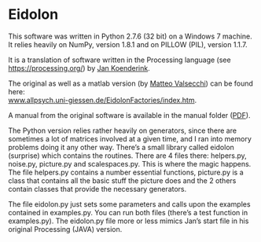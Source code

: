 # Eidolon

This software was written in Python 2.7.6 (32 bit) on a Windows 7 machine.<br/>
It relies heavily on NumPy, version 1.8.1 and on PILLOW (PIL), version 1.1.7.

It is a translation of software written in the Processing language 
(see https://processing.org/) by <a href="http://www.gestaltrevision.be/en/about-us/contact/all-contacts/45">Jan Koenderink</a>.

The original as well as a matlab version (by <a href="http://www.allpsych.uni-giessen.de/matteo/">Matteo Valsecchi</a>) can be found here:<br/> www.allpsych.uni-giessen.de/EidolonFactories/index.htm.

A manual from the original software is available in the manual folder (<a href="https://github.com/gestaltrevision/Eidolon/blob/master/manual/Manual_1024x512_page.pdf">PDF</a>).

The Python version relies rather heavily on generators, since there are sometimes a lot of matrices involved at a given time, and I ran into memory problems doing it any other way. 
There’s a small library called eidolon (surprise) which contains the routines. There are 4 files there: helpers.py, noise.py, picture.py and scalespaces.py. This is where the magic happens. 
The file helpers.py contains a number essential functions, picture.py is a class that contains all the basic stuff the picture does and  the 2 others contain classes that provide the necessary generators. 

The file eidolon.py just sets some parameters and calls upon the examples contained in examples.py. You can run both files (there’s a test function in examples.py). The eidolon.py file more or less mimics Jan’s start file in his original Processing (JAVA) version.
